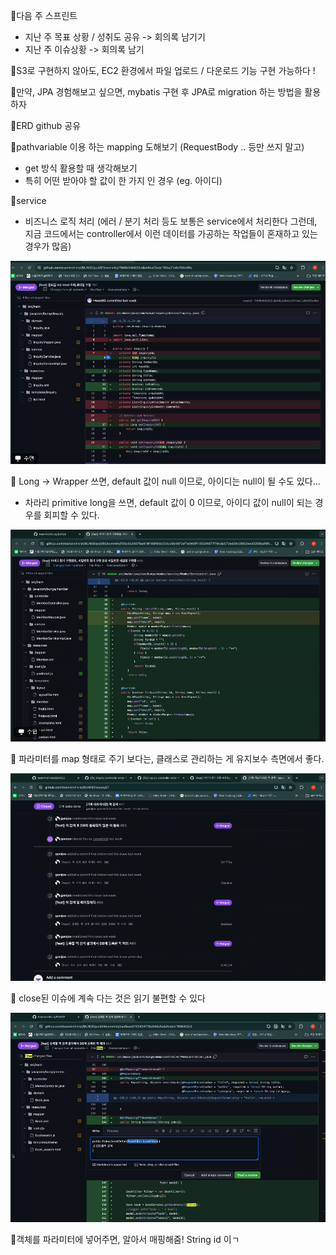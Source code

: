 📌다음 주 스프린트
- 지난 주 목표 상황 / 성취도 공유 -> 회의록 남기기
- 지난 주 이슈상황 -> 회의록 남기

📌S3로 구현하지 않아도, EC2 환경에서 파일 업로드 / 다운로드 기능 구현 가능하다 !

📌만약, JPA 경험해보고 싶으면, mybatis 구현 후 JPA로 migration 하는 방법을 활용하자

📌ERD github 공유

📌pathvariable 이용 하는 mapping 도해보기 (RequestBody .. 등만 쓰지 말고)
- get 방식 활용할 때 생각해보기
- 특히 어떤 받아야 할 값이 한 가지 인 경우 (eg. 아이디)

📌service
- 비즈니스 로직 처리 (에러  / 분기 처리 등도 보통은 service에서 처리한다 그런데, 지금 코드에서는 controller에서 이런 데이터를 가공하는 작업들이 혼재하고 있는 경우가 많음)

![](../image/Pasted%20image%2020240605195254.png)

📌 Long -> Wrapper 쓰면, default 값이 null 이므로, 아이디는 null이 될 수도 있다...
- 차라리 primitive long을 쓰면, default 값이 0 이므로, 아이디 값이 null이 되는 경우를 회피할 수 있다.

![](../image/Pasted%20image%2020240605200118.png)

📌 파라미터를 map 형태로 주기 보다는, 클래스로 관리하는 게 유지보수 측면에서 좋다.

![](../image/Pasted%20image%2020240605201716.png)

📌 close된 이슈에 계속 다는 것은 읽기 불편할 수 있다

![](../image/Pasted%20image%2020240605202013.png)

📌객체를 파라미터에 넣어주면, 알아서 매핑해줌! String id 이ㄱ